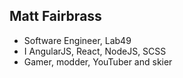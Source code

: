 ## Matt Fairbrass

<div class="About">
    <div class="About-item">
        <a href="https://github.com/matt-d-rat" 
           class="About-item-social About-item-social--github" 
           target="_blank" 
           rel="external"
           title="Find me on GitHub">
            <i class="fa fa-github"></i>
        </a>
    </div>
    <div class="About-item">
        <a href="https://twitter.com/matt_d_rat" 
           class="About-item-social About-item-social--twitter" 
           target="_blank" 
           rel="external"
           title="Follow me on Twitter">
            <i class="fa fa-twitter"></i>
        </a>
    </div>
    <div class="About-item">
        <img-pulse src="assets/images/profile-matt.jpg" size="180" pulse-color="#2196F3"></img-pulse>
    </div>
    <div class="About-item">
        <a href="https://au.linkedin.com/in/mattfairbrass" 
           class="About-item-social About-item-social--linkedin" 
           target="_blank" 
           rel="external"
           title="Find me on LinkedIn">
            <i class="fa fa-linkedin"></i>
        </a>
    </div>
    <div class="About-item">
        <a href="http://stackoverflow.com/users/1535700/matt-d-rat" 
           class="About-item-social About-item-social--stackoverflow" 
           target="_blank" 
           rel="external"
           title="Find me on Stack Overflow">
            <i class="fa fa-stack-overflow"></i>
        </a> 
    </div>
</div>

* Software Engineer, Lab49
* I <i class="fa fa-heart"></i> AngularJS, React, NodeJS, SCSS
* Gamer, modder, YouTuber and skier